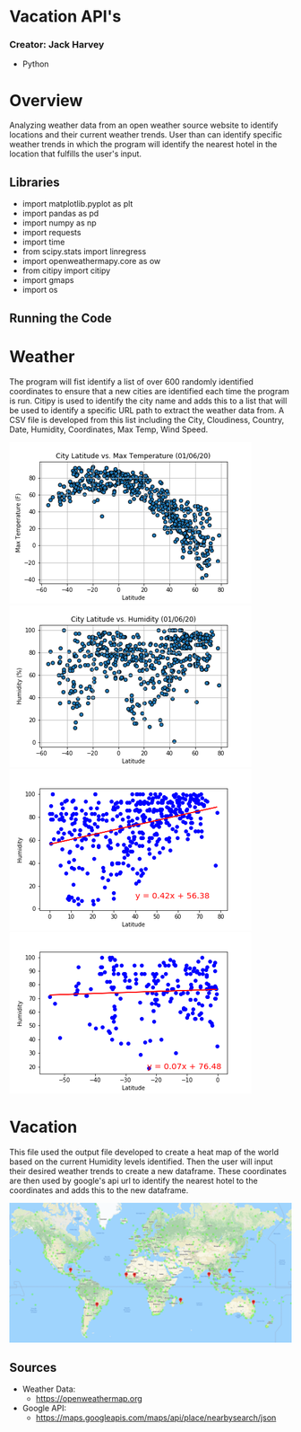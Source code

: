 # Vacation API's
### Creator: Jack Harvey 
* Python

# Overview 
Analyzing weather data from an open weather source website to identify locations and their current weather trends. User than can identify specific weather trends in which the program will identify the nearest hotel in the location that fulfills the user's input. 

## Libraries 
 * import matplotlib.pyplot as plt
 * import pandas as pd
 * import numpy as np
 * import requests
 * import time
 * from scipy.stats import linregress
 * import openweathermapy.core as ow
 * from citipy import citipy
 * import gmaps
 * import os


## Running the Code
# Weather
The program will fist identify a list of over 600 randomly identified coordinates to ensure that a new cities are identified each time the program is run. Citipy is used to identify the city name and adds this to a list that will be used to identify a specific URL path to extract the weather data from. A CSV file is developed from this list including the City, Cloudiness, Country, Date, Humidity, Coordinates, Max Temp, Wind Speed.

![](Output/Fig1.png) ![](Output/Fig2.png) ![North Humidity](Output/north_hum.png)![South Humidity](Output/south_hum.png)



# Vacation
This file used the output file developed to create a heat map of the world based on the current Humidity levels identified. Then the user will input their desired weather trends to create a new dataframe. These coordinates are then used by google's api url to identify the nearest hotel to the coordinates and adds this to the new dataframe.

![](Output/Geo-Map.png)

## Sources
* Weather Data: 
  * https://openweathermap.org
* Google API:
  * https://maps.googleapis.com/maps/api/place/nearbysearch/json
